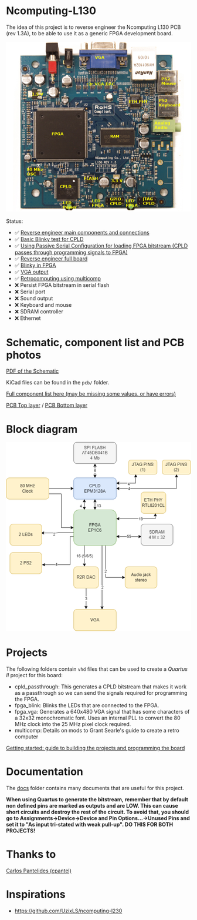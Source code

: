 # Ncomputing-L130
The idea of this project is to reverse engineer the Ncomputing L130 PCB (rev 1.3A), to be able to use it as a generic FPGA development board.

![Labels](docs/img/top_labels.png)

Status:
- ✅ [Reverse engineer main components and connections](pcb/)
- ✅ [Basic Blinky test for CPLD](cpld_passthrough/)
- ✅ [Using Passive Serial Configuration for loading FPGA bitstream (CPLD passes through programming signals to FPGA)](cpld_passthrough/)
- ✅ [Reverse engineer full board](pcb/)
- ✅ [Blinky in FPGA](fpga_blink/)
- ✅ [VGA output](fpga_blink/)
- ✅ [Retrocomputing using multicomp](multicomp/)
- ❌ Persist FPGA bitstream in serial flash
- ❌ Serial port 
- ❌ Sound output
- ❌ Keyboard and mouse
- ❌ SDRAM controller
- ❌ Ethernet

# Schematic, component list and PCB photos

[PDF of the Schematic](docs/img/pcb.pdf)

KiCad files can be found in the `pcb/` folder.

[Full component list here (may be missing some values, or have errors)](docs/components.csv)

[PCB Top layer](docs/img/top.jpg) / [PCB Bottom layer](docs/img/bottom.jpg)

# Block diagram

![Block diagram](docs/img/diagram.png)

# Projects 

The following folders contain `vhd` files that can be used to create a _Quartus II_ project for this board:
- cpld_passthrough: This generates a CPLD bitstream that makes it work as a passthrough so we can send the signals required for programming the FPGA.
- fpga_blink: Blinks the LEDs that are connected to the FPGA.
- fpga_vga: Generates a 640x480 VGA signal that has some characters of a 32x32 monochromatic font. Uses an internal PLL to convert the 80 MHz clock into the 25 MHz pixel clock required.
- multicomp: Details on mods to Grant Searle's guide to create a retro computer

[Getting started: guide to building the projects and programming the board](docs/getting-started.md)

# Documentation

The [docs](docs/) folder contains many documents that are useful for this project.

**When using Quartus to generate the bitstream, remember that by default non defined pins are marked as outputs and are LOW. This can cause short circuits and destroy the rest of the circuit. To avoid that, you should go to Assignments->Device->Device and Pin Options...->Unused Pins and set it to "As input tri-stated with weak pull-up". DO THIS FOR BOTH PROJECTS!**

# Thanks to
[Carlos Pantelides (cpantel)](https://github.com/cpantel/)

# Inspirations
- https://github.com/UzixLS/ncomputing-l230
